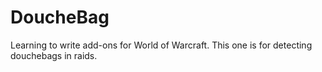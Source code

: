 # DoucheBag
Learning to write add-ons for World of Warcraft. This one is for detecting douchebags in raids. 
